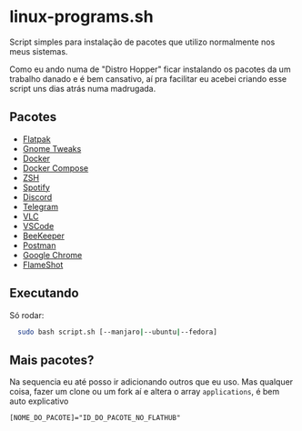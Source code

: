
# linux-programs.sh

Script simples para instalação de pacotes que utilizo normalmente nos meus sistemas. 

Como eu ando numa de "Distro Hopper" ficar instalando os pacotes da um trabalho danado e é bem cansativo, aí pra facilitar eu acebei criando esse script uns dias atrás numa madrugada.




## Pacotes

 - [Flatpak]()
 - [Gnome Tweaks]()
 - [Docker]()
 - [Docker Compose]()
 - [ZSH]()
 - [Spotify]()
 - [Discord]()
 - [Telegram]()
 - [VLC]()
 - [VSCode]()
 - [BeeKeeper]()
 - [Postman]()
 - [Google Chrome]()
 - [FlameShot]()

 


## Executando

Só rodar:

```bash
  sudo bash script.sh [--manjaro|--ubuntu|--fedora]
```





## Mais pacotes?

Na sequencia eu até posso ir adicionando outros que eu uso. Mas qualquer coisa, fazer um clone ou um fork aí e altera o array `applications`, é bem auto explicativo

```
[NOME_DO_PACOTE]="ID_DO_PACOTE_NO_FLATHUB"
